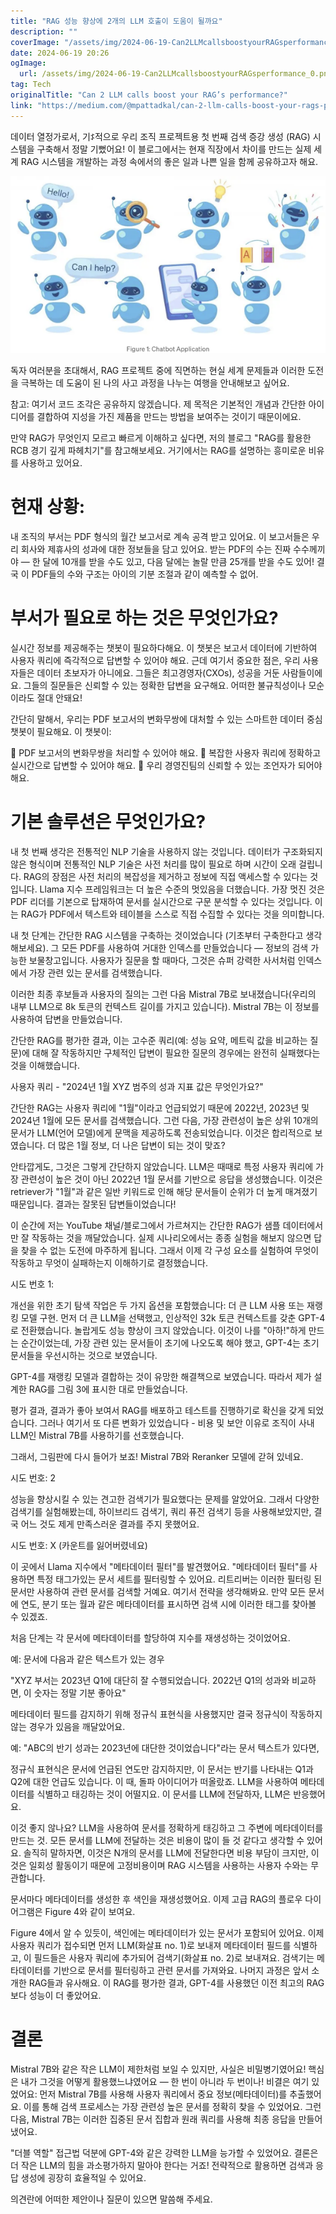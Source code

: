 ```yaml
---
title: "RAG 성능 향상에 2개의 LLM 호출이 도움이 될까요"
description: ""
coverImage: "/assets/img/2024-06-19-Can2LLMcallsboostyourRAGsperformance_0.png"
date: 2024-06-19 20:26
ogImage: 
  url: /assets/img/2024-06-19-Can2LLMcallsboostyourRAGsperformance_0.png
tag: Tech
originalTitle: "Can 2 LLM calls boost your RAG’s performance?"
link: "https://medium.com/@mpattadkal/can-2-llm-calls-boost-your-rags-performance-f3d13adcbba1"
---
```



데이터 열정가로서, 기ꁵ적으로 우리 조직 프로젝트용 첫 번째 검색 증강 생성 (RAG) 시스템을 구축해서 정말 기뻤어요! 이 블로그에서는 현재 직장에서 차이를 만드는 실제 세계 RAG 시스템을 개발하는 과정 속에서의 좋은 일과 나쁜 일을 함께 공유하고자 해요.

![image](/assets/img/2024-06-19-Can2LLMcallsboostyourRAGsperformance_0.png)

독자 여러분을 초대해서, RAG 프로젝트 중에 직면하는 현실 세계 문제들과 이러한 도전을 극복하는 데 도움이 된 나의 사고 과정을 나누는 여행을 안내해보고 싶어요.

참고: 여기서 코드 조각은 공유하지 않겠습니다. 제 목적은 기본적인 개념과 간단한 아이디어를 결합하여 지성을 가진 제품을 만드는 방법을 보여주는 것이기 때문이에요.

<div class="content-ad"></div>

만약 RAG가 무엇인지 모르고 빠르게 이해하고 싶다면, 저의 블로그 "RAG를 활용한 RCB 경기 깊게 파헤치기"를 참고해보세요. 거기에서는 RAG를 설명하는 흥미로운 비유를 사용하고 있어요.

# 현재 상황:

내 조직의 부서는 PDF 형식의 월간 보고서로 계속 공격 받고 있어요. 이 보고서들은 우리 회사와 제휴사의 성과에 대한 정보들을 담고 있어요. 받는 PDF의 수는 진짜 수수께끼야 — 한 달에 10개를 받을 수도 있고, 다음 달에는 놀랄 만큼 25개를 받을 수도 있어! 결국 이 PDF들의 수와 구조는 아이의 기분 조절과 같이 예측할 수 없어. 

# 부서가 필요로 하는 것은 무엇인가요?

<div class="content-ad"></div>

실시간 정보를 제공해주는 챗봇이 필요하다해요. 이 챗봇은 보고서 데이터에 기반하여 사용자 쿼리에 즉각적으로 답변할 수 있어야 해요. 근데 여기서 중요한 점은, 우리 사용자들은 데이터 초보자가 아니에요. 그들은 최고경영자(CXOs), 성공을 거둔 사람들이에요. 그들의 질문들은 신뢰할 수 있는 정확한 답변을 요구해요. 어떠한 불규칙성이나 모순이라도 절대 안돼요!

간단히 말해서, 우리는 PDF 보고서의 변화무쌍에 대처할 수 있는 스마트한 데이터 중심 챗봇이 필요해요. 이 챗봇이:

🌊 PDF 보고서의 변화무쌍을 처리할 수 있어야 해요.
🤖 복잡한 사용자 쿼리에 정확하고 실시간으로 답변할 수 있어야 해요.
💼 우리 경영진팀의 신뢰할 수 있는 조언자가 되어야 해요.

# 기본 솔루션은 무엇인가요?

<div class="content-ad"></div>

내 첫 번째 생각은 전통적인 NLP 기술을 사용하지 않는 것입니다. 데이터가 구조화되지 않은 형식이며 전통적인 NLP 기술은 사전 처리를 많이 필요로 하며 시간이 오래 걸립니다. RAG의 장점은 사전 처리의 복잡성을 제거하고 정보에 직접 액세스할 수 있다는 것입니다. Llama 지수 프레임워크는 더 높은 수준의 멋있음을 더했습니다. 가장 멋진 것은 PDF 리더를 기본으로 탑재하여 문서를 실시간으로 구문 분석할 수 있다는 것입니다. 이는 RAG가 PDF에서 텍스트와 테이블을 스스로 직접 수집할 수 있다는 것을 의미합니다.

내 첫 단계는 간단한 RAG 시스템을 구축하는 것이었습니다 (기초부터 구축한다고 생각해보세요). 그 모든 PDF를 사용하여 거대한 인덱스를 만들었습니다 — 정보의 검색 가능한 보물창고입니다. 사용자가 질문을 할 때마다, 그것은 슈퍼 강력한 사서처럼 인덱스에서 가장 관련 있는 문서를 검색했습니다.

이러한 최종 후보들과 사용자의 질의는 그런 다음 Mistral 7B로 보내졌습니다(우리의 내부 LLM으로 8k 토큰의 컨텍스트 길이를 가지고 있습니다). Mistral 7B는 이 정보를 사용하여 답변을 만들었습니다.

간단한 RAG를 평가한 결과, 이는 고수준 쿼리(예: 성능 요약, 메트릭 값을 비교하는 질문)에 대해 잘 작동하지만 구체적인 답변이 필요한 질문의 경우에는 완전히 실패했다는 것을 이해했습니다.

<div class="content-ad"></div>

사용자 쿼리 - "2024년 1월 XYZ 범주의 성과 지표 값은 무엇인가요?"

간단한 RAG는 사용자 쿼리에 "1월"이라고 언급되었기 때문에 2022년, 2023년 및 2024년 1월에 모든 문서를 검색했습니다. 그런 다음, 가장 관련성이 높은 상위 10개의 문서가 LLM(언어 모델)에게 문맥을 제공하도록 전송되었습니다. 이것은 합리적으로 보였습니다. 더 많은 1월 정보, 더 나은 답변이 되는 것이 맞죠?

안타깝게도, 그것은 그렇게 간단하지 않았습니다. LLM은 때때로 특정 사용자 쿼리에 가장 관련성이 높은 것이 아닌 2022년 1월 문서를 기반으로 응답을 생성했습니다. 이것은 retriever가 "1월"과 같은 일반 키워드로 인해 해당 문서들이 순위가 더 높게 매겨졌기 때문입니다. 결과는 잘못된 답변들이었습니다!

이 순간에 저는 YouTube 채널/블로그에서 가르쳐지는 간단한 RAG가 샘플 데이터에서만 잘 작동하는 것을 깨달았습니다. 실제 시나리오에서는 종종 실험을 해보지 않으면 답을 찾을 수 없는 도전에 마주하게 됩니다. 그래서 이제 각 구성 요소를 실험하여 무엇이 작동하고 무엇이 실패하는지 이해하기로 결정했습니다.

<div class="content-ad"></div>

시도 번호 1:

개선을 위한 초기 탐색 작업은 두 가지 옵션을 포함했습니다: 더 큰 LLM 사용 또는 재랭킹 모델 구현. 먼저 더 큰 LLM을 선택했고, 인상적인 32k 토큰 컨텍스트를 갖춘 GPT-4로 전환했습니다. 놀랍게도 성능 향상이 크지 않았습니다. 이것이 나를 "아하!"하게 만드는 순간이었는데, 가장 관련 있는 문서들이 초기에 나오도록 해야 했고, GPT-4는 초기 문서들을 우선시하는 것으로 보였습니다.

GPT-4를 재랭킹 모델과 결합하는 것이 유망한 해결책으로 보였습니다. 따라서 제가 설계한 RAG를 그림 3에 표시한 대로 만들었습니다.

평가 결과, 결과가 좋아 보여서 RAG를 배포하고 테스트를 진행하기로 확신을 갖게 되었습니다. 그러나 여기서 또 다른 변화가 있었습니다 - 비용 및 보안 이유로 조직이 사내 LLM인 Mistral 7B를 사용하기를 선호했습니다.

<div class="content-ad"></div>

그래서, 그림판에 다시 들어가 보죠! Mistral 7B와 Reranker 모델에 갇혀 있네요.

시도 번호: 2

성능을 향상시킬 수 있는 견고한 검색기가 필요했다는 문제를 알았어요. 그래서 다양한 검색기를 실험해봤는데, 하이브리드 검색기, 쿼리 퓨전 검색기 등을 사용해보았지만, 결국 어느 것도 제게 만족스러운 결과를 주지 못했어요.

시도 번호: X (카운트를 잃어버렸네요)

<div class="content-ad"></div>

이 곳에서 Llama 지수에서 "메타데이터 필터"를 발견했어요. "메타데이터 필터"를 사용하면 특정 태그가있는 문서 세트를 필터링할 수 있어요. 리트리버는 이러한 필터링 된 문서만 사용하여 관련 문서를 검색할 거예요. 여기서 전략을 생각해봐요. 만약 모든 문서에 연도, 분기 또는 월과 같은 메타데이터를 표시하면 검색 시에 이러한 태그를 찾아볼 수 있겠죠.

처음 단계는 각 문서에 메타데이터를 할당하여 지수를 재생성하는 것이었어요.

예: 문서에 다음과 같은 텍스트가 있는 경우

"XYZ 부서는 2023년 Q1에 대단히 잘 수행되었습니다. 2022년 Q1의 성과와 비교하면, 이 숫자는 정말 기분 좋아요"

<div class="content-ad"></div>

메타데이터 필드를 감지하기 위해 정규식 표현식을 사용했지만 결국 정규식이 작동하지 않는 경우가 있음을 깨달았어요.

예: "ABC의 반기 성과는 2023년에 대단한 것이었습니다"라는 문서 텍스트가 있다면,

정규식 표현식은 문서에 언급된 연도만 감지하지만, 이 문서는 반기를 나타내는 Q1과 Q2에 대한 언급도 있습니다. 이 때, 돌파 아이디어가 떠올랐죠. LLM을 사용하여 메타데이터를 식별하고 태깅하는 것이 어떨지요. 이 문서를 LLM에 전달하자, LLM은 반응했어요.

이것 좋지 않나요? LLM을 사용하여 문서를 정확하게 태깅하고 그 주변에 메타데이터를 만드는 것. 모든 문서를 LLM에 전달하는 것은 비용이 많이 들 것 같다고 생각할 수 있어요. 솔직히 말하자면, 이것은 N개의 문서를 LLM에 전달한다면 비용 부담이 크지만, 이것은 일회성 활동이기 때문에 고정비용이며 RAG 시스템을 사용하는 사용자 수와는 무관합니다.

<div class="content-ad"></div>

문서마다 메타데이터를 생성한 후 색인을 재생성했어요. 이제 고급 RAG의 플로우 다이어그램은 Figure 4와 같이 보여요.

Figure 4에서 알 수 있듯이, 색인에는 메타데이터가 있는 문서가 포함되어 있어요. 이제 사용자 쿼리가 접수되면 먼저 LLM(화살표 no. 1)로 보내져 메타데이터 필드를 식별하고, 이 필드들은 사용자 쿼리에 추가되어 검색기(화살표 no. 2)로 보내져요. 검색기는 메타데이터를 기반으로 문서를 필터링하고 관련 문서를 가져와요. 나머지 과정은 앞서 소개한 RAG들과 유사해요. 이 RAG를 평가한 결과, GPT-4를 사용했던 이전 최고의 RAG보다 성능이 더 좋았어요.

# 결론

Mistral 7B와 같은 작은 LLM이 제한처럼 보일 수 있지만, 사실은 비밀병기였어요! 핵심은 내가 그것을 어떻게 활용했느냐였어요 — 한 번이 아니라 두 번이나! 비결은 여기 있었어요: 먼저 Mistral 7B를 사용해 사용자 쿼리에서 중요 정보(메타데이터)를 추출했어요. 이를 통해 검색 프로세스는 가장 관련성 높은 문서를 정확히 찾을 수 있었어요. 그런 다음, Mistral 7B는 이러한 집중된 문서 집합과 원래 쿼리를 사용해 최종 응답을 만들어냈어요.

<div class="content-ad"></div>

"더블 역할" 접근법 덕분에 GPT-4와 같은 강력한 LLM을 능가할 수 있었어요. 결론은 더 작은 LLM의 힘을 과소평가하지 말아야 한다는 거죠! 전략적으로 활용하면 검색과 응답 생성에 굉장히 효율적일 수 있어요.

의견란에 어떠한 제안이나 질문이 있으면 말씀해 주세요.